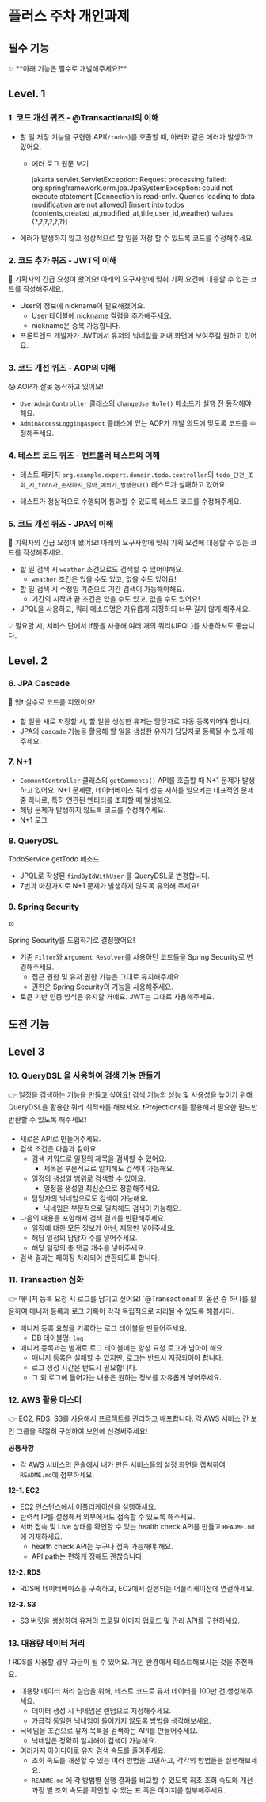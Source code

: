 플러스 주차 개인과제
========

## 필수 기능

<aside>
✨ **아래 기능은 필수로 개발해주세요!**

</aside>

## Level. 1

### **1. 코드 개선 퀴즈 - @Transactional의 이해**



- 할 일 저장 기능을 구현한 API(`/todos`)를 호출할 때, 아래와 같은 에러가 발생하고 있어요.
    
    
    
    - 에러 로그 원문 보기
        
        jakarta.servlet.ServletException: Request processing failed: org.springframework.orm.jpa.JpaSystemException: could not execute statement [Connection is read-only. Queries leading to data modification are not allowed] [insert into todos (contents,created_at,modified_at,title,user_id,weather) values (?,?,?,?,?,?)]
        
- 에러가 발생하지 않고 정상적으로 할 일을 저장 할 수 있도록 코드를 수정해주세요.

### **2. 코드 추가 퀴즈 - JWT의 이해**

<aside>
🚨 기획자의 긴급 요청이 왔어요!
아래의 요구사항에 맞춰 기획 요건에 대응할 수 있는 코드를 작성해주세요.

</aside>

- User의 정보에 nickname이 필요해졌어요.
    - User 테이블에 nickname 컬럼을 추가해주세요.
    - nickname은 중복 가능합니다.
- 프론트엔드 개발자가 JWT에서 유저의 닉네임을 꺼내 화면에 보여주길 원하고 있어요.

### **3. 코드 개선 퀴즈 - AOP의 이해**



<aside>
😱 AOP가 잘못 동작하고 있어요!

</aside>

- `UserAdminController` 클래스의 `changeUserRole()` 메소드가 실행 전 동작해야해요.
- `AdminAccessLoggingAspect` 클래스에 있는 AOP가 개발 의도에 맞도록 코드를 수정해주세요.

### **4. 테스트 코드 퀴즈 - 컨트롤러 테스트의 이해**



- 테스트 패키지 `org.example.expert.domain.todo.controller`의 
`todo_단건_조회_시_todo가_존재하지_않아_예외가_발생한다()` 테스트가 실패하고 있어요.


- 테스트가 정상적으로 수행되어 통과할 수 있도록 테스트 코드를 수정해주세요.

### **5. 코드 개선 퀴즈 -  JPA의 이해**



<aside>
🚨 기획자의 긴급 요청이 왔어요!
아래의 요구사항에 맞춰 기획 요건에 대응할 수 있는 코드를 작성해주세요.

</aside>

- 할 일 검색 시 `weather` 조건으로도 검색할 수 있어야해요.
    - `weather` 조건은 있을 수도 있고, 없을 수도 있어요!
- 할 일 검색 시 수정일 기준으로 기간 검색이 가능해야해요.
    - 기간의 시작과 끝 조건은 있을 수도 있고, 없을 수도 있어요!
- JPQL을 사용하고, 쿼리 메소드명은 자유롭게 지정하되 너무 길지 않게 해주세요.

<aside>
💡 필요할 시, 서비스 단에서 if문을 사용해 여러 개의 쿼리(JPQL)를 사용하셔도 좋습니다.

</aside>

## Level. 2

### **6. JPA Cascade**



<aside>
🤔 앗❗ 실수로 코드를 지웠어요!

</aside>

- 할 일을 새로 저장할 시, 할 일을 생성한 유저는 담당자로 자동 등록되어야 합니다.
- JPA의 `cascade` 기능을 활용해 할 일을 생성한 유저가 담당자로 등록될 수 있게 해주세요.

### **7. N+1**

- `CommentController` 클래스의 `getComments()` API를 호출할 때 N+1 문제가 발생하고 있어요. N+1 문제란, 데이터베이스 쿼리 성능 저하를 일으키는 대표적인 문제 중 하나로, 특히 연관된 엔티티를 조회할 때 발생해요.
- 해당 문제가 발생하지 않도록 코드를 수정해주세요.
- N+1 로그
    
    

### **8. QueryDSL**


TodoService.getTodo 메소드

- JPQL로 작성된 `findByIdWithUser` 를 QueryDSL로 변경합니다.
- 7번과 마찬가지로 N+1 문제가 발생하지 않도록 유의해 주세요!

### **9. Spring Security**

<aside>
⚙️

Spring Security를 도입하기로 결정했어요!

</aside>

- 기존 `Filter`와 `Argument Resolver`를 사용하던 코드들을 Spring Security로 변경해주세요.
    - 접근 권한 및 유저 권한 기능은 그대로 유지해주세요.
    - 권한은 Spring Security의 기능을 사용해주세요.
- 토큰 기반 인증 방식은 유지할 거예요. JWT는 그대로 사용해주세요.

## 도전 기능

## Level 3

### **10. QueryDSL 을 사용하여 검색 기능 만들기**

<aside>
👉 일정을 검색하는 기능을 만들고 싶어요!
검색 기능의 성능 및 사용성을 높이기 위해 QueryDSL을 활용한 쿼리 최적화를 해보세요.
❗Projections를 활용해서 필요한 필드만 반환할 수 있도록 해주세요❗

</aside>

- 새로운 API로 만들어주세요.
- 검색 조건은 다음과 같아요.
    - 검색 키워드로 일정의 제목을 검색할 수 있어요.
        - 제목은 부분적으로 일치해도 검색이 가능해요.
    - 일정의 생성일 범위로 검색할 수 있어요.
        - 일정을 생성일 최신순으로 정렬해주세요.
    - 담당자의 닉네임으로도 검색이 가능해요.
        - 닉네임은 부분적으로 일치해도 검색이 가능해요.
- 다음의 내용을 포함해서 검색 결과를 반환해주세요.
    - 일정에 대한 모든 정보가 아닌, 제목만 넣어주세요.
    - 해당 일정의 담당자 수를 넣어주세요.
    - 해당 일정의 총 댓글 개수를 넣어주세요.
- 검색 결과는 페이징 처리되어 반환되도록 합니다.

### **11. Transaction 심화**

<aside>
👉 매니저 등록 요청 시 로그를 남기고 싶어요!
`@Transactional`의 옵션 중 하나를 활용하여 매니저 등록과 로그 기록이 각각 독립적으로 처리될 수 있도록 해봅시다.

</aside>

- 매니저 등록 요청을 기록하는 로그 테이블을 만들어주세요.
    - DB 테이블명: `log`
- 매니저 등록과는 별개로 로그 테이블에는 항상 요청 로그가 남아야 해요.
    - 매니저 등록은 실패할 수 있지만, 로그는 반드시 저장되어야 합니다.
    - 로그 생성 시간은 반드시 필요합니다.
    - 그 외 로그에 들어가는 내용은 원하는 정보를 자유롭게 넣어주세요.

### **12. AWS 활용 마스터**

<aside>
👉 EC2, RDS, S3를 사용해서 프로젝트를 관리하고 배포합니다.
각 AWS 서비스 간 보안 그룹을 적절히 구성하여 보안에 신경써주세요!

</aside>

**공통사항**

- 각 AWS 서비스의 콘솔에서 내가 만든 서비스들의 설정 화면을 캡쳐하여 `README.md`에 첨부하세요.

**12-1. EC2**

- EC2 인스턴스에서 어플리케이션을 실행하세요.
- 탄력적 IP를 설정해서 외부에서도 접속할 수 있도록 해주세요.
- 서버 접속 및 Live 상태를 확인할 수 있는 health check API를 만들고 `README.md` 에 기재하세요.
    - health check API는 누구나 접속 가능해야 해요.
    - API path는 편하게 정해도 괜찮습니다.

**12-2. RDS**

- RDS에 데이터베이스를 구축하고, EC2에서 실행되는 어플리케이션에 연결하세요.

**12-3. S3**

- S3 버킷을 생성하여 유저의 프로필 이미지 업로드 및 관리 API를 구현하세요.

### **13. 대용량 데이터 처리**

<aside>
❗ RDS를 사용할 경우 과금이 될 수 있어요. 개인 환경에서 테스트해보시는 것을 추천해요.

</aside>

- 대용량 데이터 처리 실습을 위해, 테스트 코드로 유저 데이터를 100만 건 생성해주세요.
    - 데이터 생성 시 닉네임은 랜덤으로 지정해주세요.
    - 가급적 동일한 닉네임이 들어가지 않도록 방법을 생각해보세요.
- 닉네임을 조건으로 유저 목록을 검색하는 API를 만들어주세요.
    - 닉네임은 정확히 일치해야 검색이 가능해요.
- 여러가지 아이디어로 유저 검색 속도를 줄여주세요.
    - 조회 속도를 개선할 수 있는 여러 방법을 고민하고, 각각의 방법들을 실행해보세요.
    - `README.md` 에 각 방법별 실행 결과를 비교할 수 있도록 최초 조회 속도와 개선 과정 별 조회 속도를 확인할 수 있는 표 혹은 이미지를 첨부해주세요.
